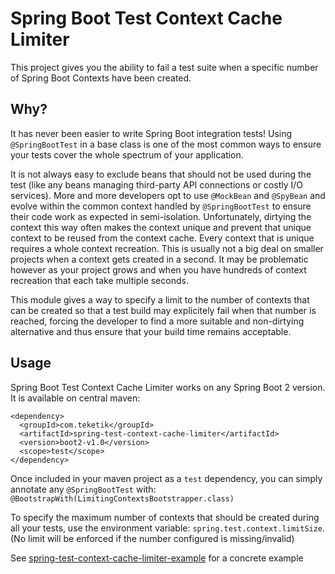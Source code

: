 # Spring Boot Test Context Cache Limiter

This project gives you the ability to fail a test suite when a specific number of Spring Boot Contexts have been created.

## Why?

It has never been easier to write Spring Boot integration tests!
Using `@SpringBootTest` in a base class is one of the most common ways to ensure your tests cover the whole spectrum of your application.

It is not always easy to exclude beans that should not be used during the test (like any beans managing third-party API connections or costly I/O services).
More and more developers opt to use `@MockBean` and `@SpyBean` and evolve within the common context handled by `@SpringBootTest` to ensure their code work as expected in semi-isolation.
Unfortunately, dirtying the context this way often makes the context unique and prevent that unique context to be reused from the context cache.
Every context that is unique requires a whole context recreation.
This is usually not a big deal on smaller projects when a context gets created in a second. It may be problematic however as your project grows and when you have hundreds of context recreation that each take multiple seconds.

This module gives a way to specify a limit to the number of contexts that can be created so that a test build may explicitely fail when that number is reached, forcing the developer to find a more suitable and non-dirtying alternative and thus ensure that your build time remains acceptable.


## Usage

Spring Boot Test Context Cache Limiter works on any Spring Boot 2 version.
It is available on central maven:
```
<dependency>
  <groupId>com.teketik</groupId>
  <artifactId>spring-test-context-cache-limiter</artifactId>
  <version>boot2-v1.0</version>
  <scope>test</scope>
</dependency>
```

Once included in your maven project as a `test` dependency, you can simply annotate any `@SpringBootTest` with: `@BootstrapWith(LimitingContextsBootstrapper.class)`

To specify the maximum number of contexts that should be created during all your tests, use the environment variable: `spring.test.context.limitSize`. (No limit will be enforced if the number configured is missing/invalid)

See [spring-test-context-cache-limiter-example](spring-test-context-cache-limiter-example) for a concrete example



